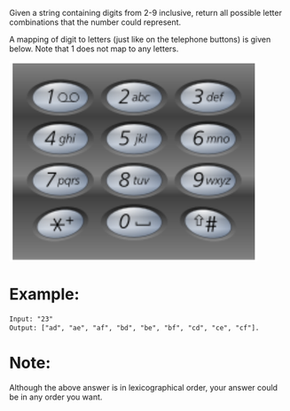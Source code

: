 Given a string containing digits from 2-9 inclusive, return all possible letter combinations that the number could represent.

A mapping of digit to letters (just like on the telephone buttons) is given below. Note that 1 does not map to any letters.


![Telephone-keypad](Telephone-keypad.png)
# Example:
```
Input: "23"
Output: ["ad", "ae", "af", "bd", "be", "bf", "cd", "ce", "cf"].
```
# Note:

Although the above answer is in lexicographical order, your answer could be in any order you want.
